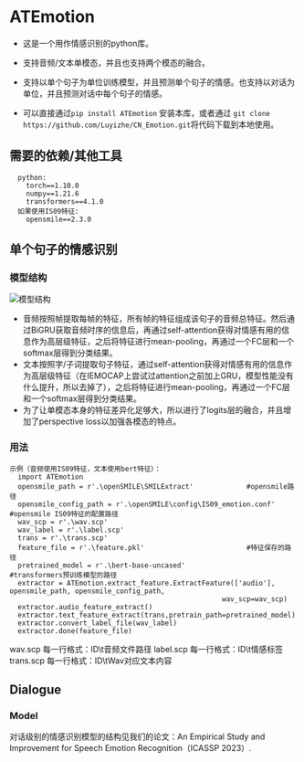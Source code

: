 # ATEmotion
- 这是一个用作情感识别的python库。

- 支持音频/文本单模态，并且也支持两个模态的融合。

- 支持以单个句子为单位训练模型，并且预测单个句子的情感。也支持以对话为单位，并且预测对话中每个句子的情感。

- 可以直接通过```pip install ATEmotion```
安装本库，或者通过
```git clone https://github.com/Luyizhe/CN_Emotion.git```将代码下载到本地使用。

## 需要的依赖/其他工具
```
  python:
    torch==1.10.0
    numpy==1.21.6
    transformers==4.1.0
  如果使用IS09特征:
    opensmile==2.3.0
```

## 单个句子的情感识别
### 模型结构
![模型结构](https://github.com/Luyizhe/CN_Emotion/blob/main/wavfusion.png "Model")
- 音频按照帧提取每帧的特征，所有帧的特征组成该句子的音频总特征。然后通过BiGRU获取音频时序的信息后，再通过self-attention获得对情感有用的信息作为高层级特征，之后将特征进行mean-pooling，再通过一个FC层和一个softmax层得到分类结果。
- 文本按照字/子词提取句子特征，通过self-attention获得对情感有用的信息作为高层级特征（在IEMOCAP上尝试过attention之前加上GRU，模型性能没有什么提升，所以去掉了），之后将特征进行mean-pooling，再通过一个FC层和一个softmax层得到分类结果。
- 为了让单模态本身的特征差异化足够大，所以进行了logits层的融合，并且增加了perspective loss以加强各模态的特点。
### 用法
```
示例（音频使用IS09特征，文本使用bert特征）：
  import ATEmotion
  opensmile_path = r'.\openSMILE\SMILExtract'             #opensmile路径
  opensmile_config_path = r'.\openSMILE\config\IS09_emotion.conf'   #opensmile IS09特征的配置路径
  wav_scp = r'.\wav.scp'
  wav_label = r'.\label.scp'
  trans = r'.\trans.scp'
  feature_file = r'.\feature.pkl'                         #特征保存的路径
  pretrained_model = r'.\bert-base-uncased'               #transformers预训练模型的路径
  extractor = ATEmotion.extract_feature.ExtractFeature(['audio'], opensmile_path, opensmile_config_path, 
                                                    wav_scp=wav_scp)
  extractor.audio_feature_extract()
  extractor.text_feature_extract(trans,pretrain_path=pretrained_model)
  extractor.convert_label_file(wav_label)
  extractor.done(feature_file)
```
wav.scp 每一行格式：ID\t音频文件路径
label.scp 每一行格式：ID\t情感标签
trans.scp 每一行格式：ID\tWav对应文本内容


## Dialogue
### Model
对话级别的情感识别模型的结构见我们的论文：An Empirical Study and Improvement for Speech Emotion Recognition（ICASSP 2023）.
